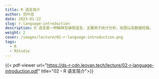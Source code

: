 ```yaml
---
title: R 语言简介
author: 范叶亮
date: 2023-01-22
slug: r-language-introduction
description: R 语言是一种解释型编程语言，主要用于统计分析、绘图以及数据挖掘。
weight: 2
cover: /images/lecture/02-r-language-introduction.png
tags:
  - R
  - RStudio
---
```


{{< pdf-viewer url="https://ds-r-cdn.leovan.tech/lecture/02-r-language-introduction.pdf" title="02 - R 语言简介">}}
